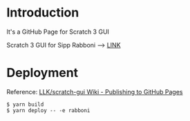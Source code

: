 Introduction
============

It's a GitHub Page for Scratch 3 GUI

Scratch 3 GUI for Sipp Rabboni --> [LINK](https://nctutwtlab.github.io/scratch-gui/rabboni/)


Deployment
==========

Reference: [LLK/scratch-gui Wiki - Publishing to GitHub Pages](https://github.com/LLK/scratch-gui/wiki/Publishing-to-GitHub-Pages)

```
$ yarn build
$ yarn deploy -- -e rabboni
```
